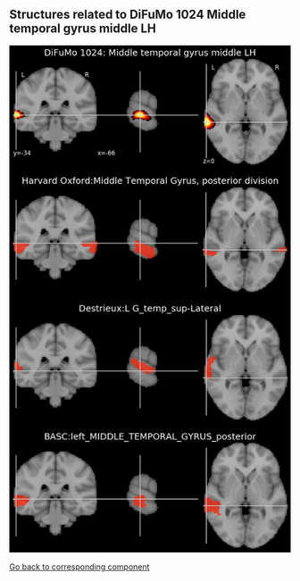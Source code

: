 


## Structures related to DiFuMo 1024 Middle temporal gyrus middle LH

![55](55.jpg "Structures related to DiFuMo 1024 Middle temporal gyrus middle LH")

[Go back to corresponding component](https://parietal-inria.github.io/DiFuMo/1024/html/55.html)